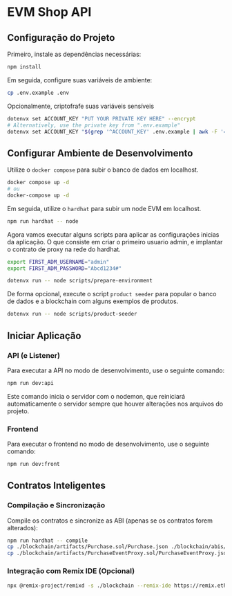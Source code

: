 # EVM Shop API

## Configuração do Projeto

Primeiro, instale as dependências necessárias:

``` bash
npm install
```

Em seguida, configure suas variáveis de ambiente:

``` bash
cp .env.example .env
```

Opcionalmente, criptofrafe suas variáveis sensíveis

```bash
dotenvx set ACCOUNT_KEY "PUT YOUR PRIVATE KEY HERE" --encrypt
# Alternatively, use the private key from ".env.example"
dotenvx set ACCOUNT_KEY "$(grep '^ACCOUNT_KEY' .env.example | awk -F '=' '{gsub(/"/, "", $2); print $2}')" --encrypt
```

## Configurar Ambiente de Desenvolvimento

Utilize o `docker compose` para subir o banco de dados em localhost.

```bash
docker compose up -d
# ou
docker-compose up -d
```

Em seguida, utilize o `hardhat` para subir um node EVM em localhost.

``` bash
npm run hardhat -- node
```

Agora vamos executar alguns scripts para aplicar as configurações inicias da aplicação. O que consiste em criar o primeiro usuario admin, e implantar o contrato de proxy na rede do hardhat.

```bash
export FIRST_ADM_USERNAME="admin"
export FIRST_ADM_PASSWORD="Abcd1234#"

dotenvx run -- node scripts/prepare-environment
```

De forma opcional, execute o script `product seeder` para popular o banco de dados e a blockchain com alguns exemplos de produtos.

```bash
dotenvx run -- node scripts/product-seeder
```

## Iniciar Aplicação

### API (e Listener)

Para executar a API no modo de desenvolvimento, use o seguinte comando:

```bash
npm run dev:api
```

Este comando inicia o servidor com o nodemon, que reiniciará automaticamente o servidor sempre que houver alterações nos arquivos do projeto.


### Frontend

Para executar o frontend no modo de desenvolvimento, use o seguinte comando:

```bash
npm run dev:front
```

## Contratos Inteligentes

### Compilação e Sincronização

Compile os contratos e sincronize as ABI (apenas se os contratos forem alterados):

```bash
npm run hardhat -- compile
cp ./blockchain/artifacts/Purchase.sol/Purchase.json ./blockchain/abis/Purchase.json
cp ./blockchain/artifacts/PurchaseEventProxy.sol/PurchaseEventProxy.json ./blockchain/abis/PurchaseEventProxy.json
```

### Integração com Remix IDE (Opcional)

```bash
npx @remix-project/remixd -s ./blockchain --remix-ide https://remix.ethereum.org
```
